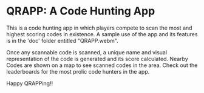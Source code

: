 # QRAPP: A Code Hunting App
This is a code hunting app in which players compete to scan the most and highest scoring codes in existence. A sample use of the app and its features is in the 'doc' folder entitled "QRAPP.webm".

Once any scannable code is scanned, a unique name and visual representation of the code is generated and its score calculated. Nearby Codes are shown on a map to see scanned codes in the area. Check out the leaderboards for the most prolic code hunters in the app.

Happy QRAPPing!!
